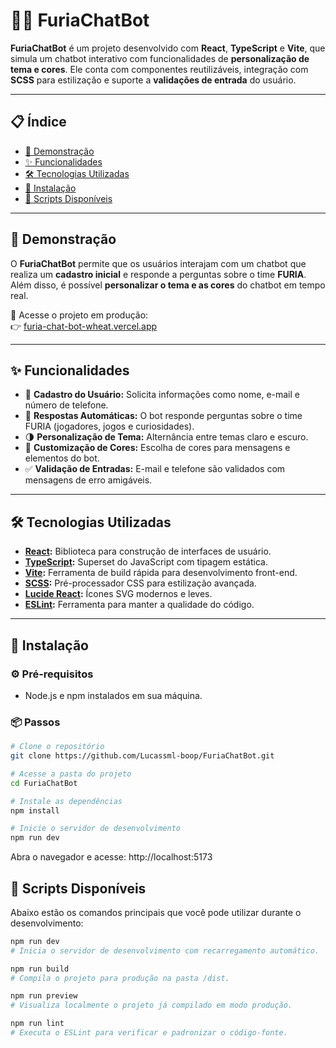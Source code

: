 # 🐱‍💻 FuriaChatBot

**FuriaChatBot** é um projeto desenvolvido com **React**, **TypeScript** e **Vite**, que simula um chatbot interativo com funcionalidades de **personalização de tema e cores**. Ele conta com componentes reutilizáveis, integração com **SCSS** para estilização e suporte a **validações de entrada** do usuário.

---

## 📋 Índice

- [🎥 Demonstração](#-demonstração)
- [✨ Funcionalidades](#-funcionalidades)
- [🛠️ Tecnologias Utilizadas](#️-tecnologias-utilizadas)
- [🚀 Instalação](#-instalação)
- [📜 Scripts Disponíveis](#-scripts-disponíveis)

---

## 🎥 Demonstração

O **FuriaChatBot** permite que os usuários interajam com um chatbot que realiza um **cadastro inicial** e responde a perguntas sobre o time **FURIA**.  
Além disso, é possível **personalizar o tema e as cores** do chatbot em tempo real.

🔗 Acesse o projeto em produção:  
👉 [furia-chat-bot-wheat.vercel.app](https://furia-chat-bot-wheat.vercel.app)

---

## ✨ Funcionalidades

- 📝 **Cadastro do Usuário:** Solicita informações como nome, e-mail e número de telefone.
- 🤖 **Respostas Automáticas:** O bot responde perguntas sobre o time FURIA (jogadores, jogos e curiosidades).
- 🌗 **Personalização de Tema:** Alternância entre temas claro e escuro.
- 🎨 **Customização de Cores:** Escolha de cores para mensagens e elementos do bot.
- ✅ **Validação de Entradas:** E-mail e telefone são validados com mensagens de erro amigáveis.

---

## 🛠️ Tecnologias Utilizadas

- **[React](https://reactjs.org/):** Biblioteca para construção de interfaces de usuário.
- **[TypeScript](https://www.typescriptlang.org/):** Superset do JavaScript com tipagem estática.
- **[Vite](https://vitejs.dev/):** Ferramenta de build rápida para desenvolvimento front-end.
- **[SCSS](https://sass-lang.com/):** Pré-processador CSS para estilização avançada.
- **[Lucide React](https://lucide.dev/):** Ícones SVG modernos e leves.
- **[ESLint](https://eslint.org/):** Ferramenta para manter a qualidade do código.

---

## 🚀 Instalação

### ⚙️ Pré-requisitos

- Node.js e npm instalados em sua máquina.

### 📦 Passos

```bash
# Clone o repositório
git clone https://github.com/Lucassml-boop/FuriaChatBot.git

# Acesse a pasta do projeto
cd FuriaChatBot

# Instale as dependências
npm install

# Inicie o servidor de desenvolvimento
npm run dev
```
Abra o navegador e acesse: http://localhost:5173

## 📜 Scripts Disponíveis

Abaixo estão os comandos principais que você pode utilizar durante o desenvolvimento:

```bash
npm run dev
# Inicia o servidor de desenvolvimento com recarregamento automático.

npm run build
# Compila o projeto para produção na pasta /dist.

npm run preview
# Visualiza localmente o projeto já compilado em modo produção.

npm run lint
# Executa o ESLint para verificar e padronizar o código-fonte.

